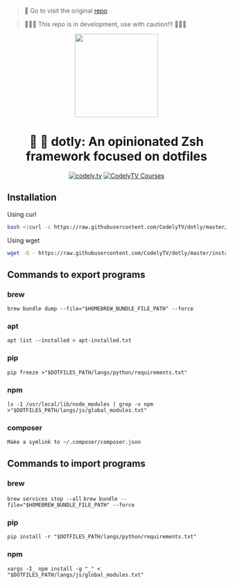 > 🚗 Go to visit the original [repo](https://github.com/CodelyTV/dotly)

> 🚨🚨🚨 This repo is in development, use with caution!!! 🚨🚨🚨

<p align="center">
  <a href="http://codely.tv">
    <img src="http://codely.tv/wp-content/uploads/2016/05/cropped-logo-codelyTV.png" width="192px" height="192px"/>
  </a>
</p>

<h1 align="center">
  🐢  💨 dotly: An opinionated Zsh framework focused on dotfiles
</h1>

<p align="center">
    <a href="https://github.com/CodelyTV"><img src="https://img.shields.io/badge/CodelyTV-OS-green.svg?style=flat-square" alt="codely.tv"/></a>
    <a href="http://pro.codely.tv"><img src="https://img.shields.io/badge/CodelyTV-PRO-black.svg?style=flat-square" alt="CodelyTV Courses"/></a>
</p>

## Installation

Using curl
```bash
bash <(curl -s https://raw.githubusercontent.com/CodelyTV/dotly/master/installer)
```

Using wget
```bash
wget -O - https://raw.githubusercontent.com/CodelyTV/dotly/master/installer | bash
```

## Commands to export programs
### brew
`brew bundle dump --file="$HOMEBREW_BUNDLE_FILE_PATH" --force`

### apt
`apt list --installed > apt-installed.txt`

### pip
`pip freeze >"$DOTFILES_PATH/langs/python/requirements.txt"`

### npm
`ls -1 /usr/local/lib/node_modules | grep -v npm >"$DOTFILES_PATH/langs/js/global_modules.txt"`

### composer
`Make a symlink to ~/.composer/composer.json`

## Commands to import programs
### brew
`brew services stop --all`
`brew bundle --file="$HOMEBREW_BUNDLE_FILE_PATH" --force`

### pip
`pip install -r "$DOTFILES_PATH/langs/python/requirements.txt"`

### npm
`xargs -I_ npm install -g "_" < "$DOTFILES_PATH/langs/js/global_modules.txt"`

